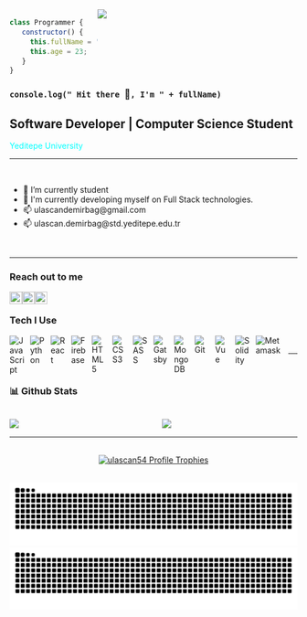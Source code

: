 <img src="https://media.giphy.com/media/qgQUggAC3Pfv687qPC/giphy.gif" align="right" width="350" height="">

```js
class Programmer {
   constructor() {
     this.fullName = 'Ulaş Can Demirbağ';
     this.age = 23;
   }
}
```

### `console.log(" Hit there `:wave:`, I'm " + fullName)`



## Software Developer | Computer Science Student

<font color="aqua">Yeditepe University</font>
<br>

<hr>
<br>

<ul>
  <li>🌱 I’m currently student</li>
  <li>🔭 I'm currently developing myself on Full Stack technologies.</li>
  <li>📫 ulascandemirbag@gmail.com</li>
  <li>📫 ulascan.demirbag@std.yeditepe.edu.tr</li>
</ul>

<br>
<hr>

### Reach out to me

[<img height="22" align="left"  width="22" src="https://cdn.jsdelivr.net/gh/devicons/devicon/icons/linkedin/linkedin-original.svg" />][linkedin]
[<img height="22" align="left"  width="22" src="https://cdn.jsdelivr.net/gh/devicons/devicon/icons/twitter/twitter-original.svg" />][twitter]
[<img height="22" align="left" width="22" src="https://unpkg.com/simple-icons@v5/icons/hackerrank.svg" />][hackerrank]

<br>

### Tech I Use

<img align="left" alt="JavaScript" width="26px" 
src="https://cdn.jsdelivr.net/gh/devicons/devicon/icons/javascript/javascript-original.svg" style="padding-right:10px;" />
<img align="left" alt="Python" width="26px" 
src="https://cdn.jsdelivr.net/gh/devicons/devicon/icons/python/python-original.svg" style="padding-right:10px;" />
<img align="left" alt="React" width="26px" 
src="https://cdn.jsdelivr.net/gh/devicons/devicon/icons/react/react-original.svg" style="padding-right:10px;" />
<img align="left" alt="Firebase" width="26px" 
src="https://cdn.jsdelivr.net/gh/devicons/devicon/icons/firebase/firebase-plain.svg" style="padding-right:10px;" />
<img align="left" alt="HTML5" width="26px" 
src="https://cdn.jsdelivr.net/gh/devicons/devicon/icons/html5/html5-original.svg" style="padding-right:10px;" />
<img align="left" alt="CSS3" width="26px" 
src="https://cdn.jsdelivr.net/gh/devicons/devicon/icons/css3/css3-original.svg" style="padding-right:10px;" />
<img align="left" alt="SASS" width="26px" 
src="https://cdn.jsdelivr.net/gh/devicons/devicon/icons/sass/sass-original.svg" style="padding-right:10px;" />
<img align="left" alt="Gatsby" width="26px" 
src="https://cdn.jsdelivr.net/gh/devicons/devicon/icons/gatsby/gatsby-original.svg" style="padding-right:10px;" />
<img align="left" alt="MongoDB" width="26px" 
src="https://cdn.jsdelivr.net/gh/devicons/devicon/icons/mongodb/mongodb-original.svg" style="padding-right:10px;" />
<img align="left" alt="Git" width="26px" 
src="https://cdn.jsdelivr.net/gh/devicons/devicon/icons/git/git-original.svg" style="padding-right:10px;" />
<img align="left" alt="Vue" width="25px" 
src="https://cdn.jsdelivr.net/gh/devicons/devicon/icons/vuejs/vuejs-original.svg" style="padding-right:10px;" />
<img align="left" alt="Solidity" width="26px" 
src="https://user-images.githubusercontent.com/64195458/205886935-fea7d8f2-c496-45d4-90a3-18d0927288c2.png" style="padding-right:10px;" />
<img align="left" alt="Metamask" width='47px' 
src='https://user-images.githubusercontent.com/64195458/205884250-c71b1a24-e040-477c-b7fe-b342a2bf85c5.png' style="padding-right:10px;" />

<br>
<hr>
<br>

###  📊 Github Stats

<br>

<picture>
<source 
  srcset="https://github-readme-stats.vercel.app/api?username=ulascan54&show_icons=true&theme=dark"
  media="(prefers-color-scheme: dark)"
/>
<source
  srcset="https://github-readme-stats.vercel.app/api?username=ulascan54&show_icons=true"
  media="(prefers-color-scheme: light), (prefers-color-scheme: no-preference)"
/>
<img align="left" width="47%" src="https://github-readme-stats.vercel.app/api?username=ulascan54&show_icons=true" />
</picture>

<img align="right" width="47%" src="https://github-readme-stats.vercel.app/api/top-langs/?username=ulascan54&layout=compact" />


<!--
[![Stats Overview dark](https://raw.githubusercontent.com/ulascan54/github-stats/master/generated/overview.svg#gh-dark-mode-only)
![Stats Overview light](https://raw.githubusercontent.com/ulascan54/github-stats/master/generated/overview.svg#gh-light-mode-only)
![Most Used Languages dark](https://raw.githubusercontent.com/ulascan54/github-stats/master/generated/languages.svg#gh-dark-mode-only)
![Most Used Languages light](https://raw.githubusercontent.com/ulascan54/github-stats/master/generated/languages.svg#gh-light-mode-only)](url)
[![Ulaş Can Demirbağ's GitHub stats-Dark](https://github-readme-stats.vercel.app/api?username=ulascan54&show_icons=true&theme=dark#gh-dark-mode-only)](https://github.com/anuraghazra/github-readme-stats#gh-dark-mode-only)
[![Ulaş Can Demirbağ's GitHub stats-Light](https://github-readme-stats.vercel.app/api?username=ulascan54&show_icons=true&theme=default#gh-light-mode-only)](https://github.com/anuraghazra/github-readme-stats#gh-light-mode-only)
-->

[twitter]:https://twitter.com/ulascand54
[linkedin]:https://www.linkedin.com/in/ulascandemirbag
[hackerrank]:https://www.hackerrank.com/ulascandemirbag

<div></div>

<br>
<hr>
<br>

<!-- GitHub Profile Trophies https://github.com/ryo-ma/github-profile-trophy -->
<div align="center">
  <a href="https://github.com/ryo-ma/github-profile-trophy">
    <img src="https://github-profile-trophy.vercel.app/?username=ulascan54&theme=onestar&no-frame=true" alt="ulascan54 Profile Trophies" />
  </a>
</div>
<br>

<!-- Snake contributions graph https://github.com/Platane/snk -->
  ![GitHub Snake Light](https://github.com/JayantGoel001/JayantGoel001/blob/master/github-contribution-grid-snake.svg#gh-light-mode-only)
  ![GitHub Snake dark](https://github.com/JayantGoel001/JayantGoel001/blob/master/github-contribution-grid-snake.svg#gh-dark-mode-only)
  

